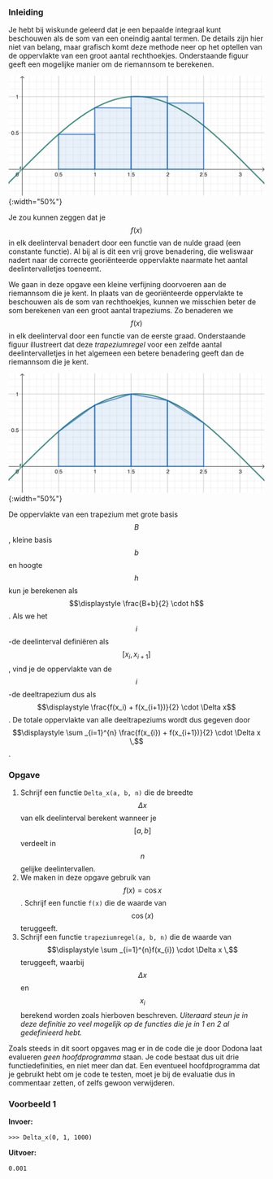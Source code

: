 ### Inleiding

Je hebt bij wiskunde geleerd dat je een bepaalde integraal kunt beschouwen als de som van een oneindig aantal termen.  De details zijn hier niet van belang, maar grafisch komt deze methode neer op het optellen van de oppervlakte van een groot aantal rechthoekjes. Onderstaande figuur geeft een mogelijke manier om de riemannsom te berekenen.

![riemannsom](media/riemannsom.png){:width="50%"}

Je zou kunnen zeggen dat je $$f(x)$$ in elk deelinterval benadert door een functie van de nulde graad (een constante functie). Al bij al is dit een vrij grove benadering, die weliswaar nadert naar de correcte georiënteerde oppervlakte naarmate het aantal deelintervalletjes toeneemt.

We gaan in deze opgave een kleine verfijning doorvoeren aan de riemannsom die je kent. In plaats van de georiënteerde oppervlakte te beschouwen als de som van rechthoekjes, kunnen we misschien beter de som berekenen van een groot aantal trapeziums. Zo benaderen we $$f(x)$$ in elk deelinterval door een functie van de eerste graad. Onderstaande figuur illustreert dat deze *trapeziumregel* voor een zelfde aantal deelintervalletjes in het algemeen een betere benadering geeft dan de riemannsom die je kent.

![trapeziumregel](media/trapeziumregel.png){:width="50%"}

De oppervlakte van een trapezium met grote basis $$B$$, kleine basis $$b$$ en hoogte $$h$$ kun je berekenen als $$\displaystyle \frac{B+b}{2} \cdot h$$. Als we het $$i$$-de deelinterval definiëren als $$[x_i, x_{i+1}]$$, vind je de oppervlakte van de $$i$$-de deeltrapezium dus als $$\displaystyle \frac{f(x_i) + f(x_{i+1})}{2} \cdot \Delta x$$. De totale oppervlakte van alle deeltrapeziums wordt dus gegeven door $$\displaystyle \sum _{i=1}^{n} \frac{f(x_{i}) + f(x_{i+1})}{2} \cdot \Delta x \,$$.

### Opgave

1. Schrijf een functie `Delta_x(a, b, n)` die de breedte $$\Delta x$$ van elk deelinterval berekent wanneer je $$[a,b]$$ verdeelt in $$n$$ gelijke deelintervallen.
2. We maken in deze opgave gebruik van $$f(x) = \cos x$$. Schrijf een functie `f(x)` die de waarde van $$\cos(x)$$ teruggeeft.
3. Schrijf een functie `trapeziumregel(a, b, n)` die de waarde van $$\displaystyle \sum _{i=1}^{n}f(x_{i}) \cdot \Delta x \,$$ teruggeeft, waarbij $$\Delta x$$ en $$x_i$$ berekend worden zoals hierboven beschreven. *Uiteraard steun je in deze definitie zo veel mogelijk op de functies die je in 1 en 2 al gedefinieerd hebt.*

Zoals steeds in dit soort opgaves mag er in de code die je door Dodona laat evalueren *geen hoofdprogramma* staan. Je code bestaat dus uit drie functiedefinities, en niet meer dan dat. Een eventueel hoofdprogramma dat je gebruikt hebt om je code te testen, moet je bij de evaluatie dus in commentaar zetten, of zelfs gewoon verwijderen.
 
### Voorbeeld 1

**Invoer:**

    >>> Delta_x(0, 1, 1000)

**Uitvoer:**

    0.001


